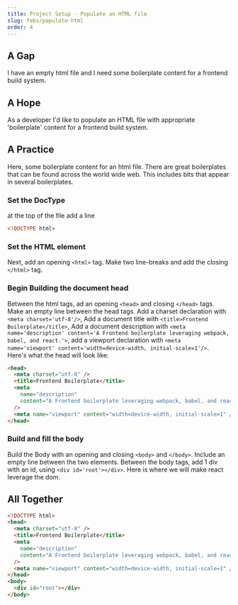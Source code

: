 ```yaml
---
title: Project Setup - Populate an HTML file
slug: febs/populate-html
order: 4
---
```


## A Gap

I have an empty html file and I need some boilerplate content for a frontend build system.

## A Hope

As a developer I'd like to populate an HTML file with appropriate 'boilerplate' content for a frontend build system.

## A Practice

Here, some boilerplate content for an html file. There are great boilerplates that can be found across the world wide web. This includes bits that appear in several boilerplates.

### Set the DocType

at the top of the file add a line

```html
<!DOCTYPE html>
```

### Set the HTML element

Next, add an opening `<html>` tag. Make two line-breaks and add the closing `</html>` tag.

### Begin Building the document head

Between the html tags, ad an opening `<head>` and closing `</head>` tags. Make an empty line between the head tags.
Add a charset declaration with `<meta charset='utf-8'/>`,
Add a document title with `<title>Frontend Boilerplate</title>`,
Add a document description with `<meta name='description' content='A Frontend boilerplate leveraging webpack, babel, and react.'>`,
add a viewport declaration with `<meta name='viewport' content='width=device-width, initial-scale=1'/>`.  
Here's what the head will look like:

```html
<head>
  <meta charset="utf-8" />
  <title>Frontend Boilerplate</title>
  <meta
    name="description"
    content="A Frontend boilerplate leveraging webpack, babel, and react."
  />
  <meta name="viewport" content="width=device-width, initial-scale=1" />
</head>
```

### Build and fill the body

Build the Body with an opening and closing `<body>` and `</body>`. Include an empty line between the two elements.
Between the body tags, add 1 div with an id, using `<div id='root'></div>`. Here is where we will make react leverage the dom.

## All Together

```html
<!DOCTYPE html>
<head>
  <meta charset="utf-8" />
  <title>Frontend Boilerplate</title>
  <meta
    name="description"
    content="A Frontend boilerplate leveraging webpack, babel, and react."
  />
  <meta name="viewport" content="width=device-width, initial-scale=1" />
</head>
<body>
  <div id="root"></div>
</body>
```
